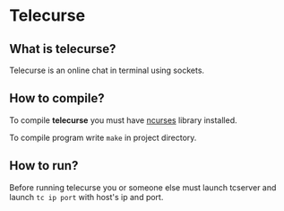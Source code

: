 # Telecurse

What is telecurse?
---
Telecurse is an online chat in terminal using sockets.

How to compile?
---
To compile **telecurse** you must have [ncurses](https://invisible-island.net/ncurses/) library installed.

To compile program write `make` in project directory.

How to run?
---
Before running telecurse you or someone else must launch tcserver
and launch `tc ip port` with host's ip and port.
